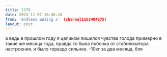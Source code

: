 ```yaml
---
title: 1370
date: 2023-11-07 16:46:24
from: 'endless шизing ⍼' (channel1162404975)
layout: post
---
```


а ведь в прошлом году я целиком лишился чувства голода примерно в такие же месяца года, правда то была побочка от стабилизатора настроения. и было гораздо сильнее. -10кг за два месяца, бля
